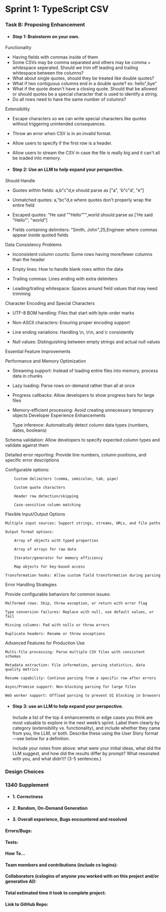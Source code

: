 # Sprint 1: TypeScript CSV

### Task B: Proposing Enhancement

- #### Step 1: Brainstorm on your own.

Functionality
- Having fields with commas inside of them
- Some CSVs may be comma separated and others may be comma + whitespace seperated. Should we trim off leading and trailing whitespace between the columns?
- What about single quotes, should they be treated like double quotes?
- What if two contiguous columns end in a double quote? ex: hello",bye"
- What if the quote doesn't have a closing quote. Should that be allowed or should quotes be a special character that is used to identify a string.
- Do all rows need to have the same number of columns?

Extensibility
- Escape characters so we can write special characters like quotes without triggering unintended consequences.
- Throw an error when CSV is in an invalid format.
- Allow users to specify if the first row is a header.
- Allow users to stream the CSV in case the file is really big and it can't all be loaded into memory.

- #### Step 2: Use an LLM to help expand your perspective.

Should Handle

- Quotes within fields: a,b"c"d,e should parse as ["a", 'b"c"d', "e"]

- Unmatched quotes: a,"bc"d,e where quotes don't properly wrap the entire field

- Escaped quotes: "He said ""Hello""",world should parse as ['He said "Hello"', "world"]

- Fields containing delimiters: "Smith, John",25,Engineer where commas appear inside quoted fields

Data Consistency Problems

- Inconsistent column counts: Some rows having more/fewer columns than the header

- Empty lines: How to handle blank rows within the data

- Trailing commas: Lines ending with extra delimiters

- Leading/trailing whitespace: Spaces around field values that may need trimming

Character Encoding and Special Characters

- UTF-8 BOM handling: Files that start with byte-order marks

- Non-ASCII characters: Ensuring proper encoding support

- Line ending variations: Handling \n, \r\n, and \r consistently

- Null values: Distinguishing between empty strings and actual null values

Essential Feature Improvements

Performance and Memory Optimization

- Streaming support: Instead of loading entire files into memory, process data in chunks

- Lazy loading: Parse rows on-demand rather than all at once

- Progress callbacks: Allow developers to show progress bars for large files

- Memory-efficient processing: Avoid creating unnecessary temporary objects
Developer Experience Enhancements

    Type inference: Automatically detect column data types (numbers, dates, booleans)

Schema validation: Allow developers to specify expected column types and validate against them

Detailed error reporting: Provide line numbers, column positions, and specific error descriptions

Configurable options:

        Custom delimiters (comma, semicolon, tab, pipe)

        Custom quote characters

        Header row detection/skipping

        Case-sensitive column matching

Flexible Input/Output Options

    Multiple input sources: Support strings, streams, URLs, and file paths

    Output format options:

        Array of objects with typed properties

        Array of arrays for raw data

        Iterator/generator for memory efficiency

        Map objects for key-based access

    Transformation hooks: Allow custom field transformation during parsing

Error Handling Strategies

Provide configurable behaviors for common issues:

    Malformed rows: Skip, throw exception, or return with error flag

    Type conversion failures: Replace with null, use default values, or fail

    Missing columns: Pad with nulls or throw errors

    Duplicate headers: Rename or throw exceptions

Advanced Features for Production Use

    Multi-file processing: Parse multiple CSV files with consistent schemas

    Metadata extraction: File information, parsing statistics, data quality metrics

    Resume capability: Continue parsing from a specific row after errors

    Async/Promise support: Non-blocking parsing for large files

    Web worker support: Offload parsing to prevent UI blocking in browsers

- #### Step 3: use an LLM to help expand your perspective.

    Include a list of the top 4 enhancements or edge cases you think are most valuable to explore in the next week’s sprint. Label them clearly by category (extensibility vs. functionality), and include whether they came from you, the LLM, or both. Describe these using the User Story format—see below for a definition. 

    Include your notes from above: what were your initial ideas, what did the LLM suggest, and how did the results differ by prompt? What resonated with you, and what didn’t? (3-5 sentences.) 

### Design Choices

### 1340 Supplement

- #### 1. Correctness

- #### 2. Random, On-Demand Generation

- #### 3. Overall experience, Bugs encountered and resolved
#### Errors/Bugs:
#### Tests:
#### How To…

#### Team members and contributions (include cs logins):

#### Collaborators (cslogins of anyone you worked with on this project and/or generative AI):
#### Total estimated time it took to complete project:
#### Link to GitHub Repo:  
